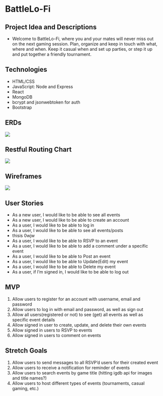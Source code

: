 # BattleLo-Fi

## Project Idea and Descriptions
* Welcome to BattleLo-Fi, where you and your mates will never miss out on the next gaming session. Plan, organize and keep in touch with what, where and when. Keep it casual when and set up parties, or step it up and put together a friendly tournament. 

## Technologies
* HTML/CSS
* JavaScript: Node and Express
* React
* MongoDB
* bcrypt and jsonwebtoken for auth
* Bootstrap

## ERDs
<img src='images/ERD.png'>

## Restful Routing Chart
<img src='images/RRC.png'>

## Wireframes
<img src='images/Wireframes.PNG'>

## User Stories
* As a new user, I would like to be able to see all events
* As a new user, I would like to be able to create an account 
* As a user, I would like to be able to log in
* As a user, I would like to be able to see all events/posts
* thisis  0wjw
* As a user, I would like to be able to RSVP to an event
* As a user, I would like to be able to add a comment under a specific event
* As a user, I would like to be able to Post an event
* As a user, I would like to be able to Update(Edit) my event
* As a user, I would like to be able to Delete my event
* As a user, if I’m signed in, I would like to be able to log out

## MVP
1. Allow users to register for an account with username, email and password
2. Allow users to log in with email and password, as well as sign out
3. Allow all users(registered or not) to see (get) all events as well as specific event details
4. Allow signed in user to create, update, and delete their own events
5. Allow signed in users to RSVP to events
6. Allow signed in users to comment on events

## Stretch Goals
1. Allow users to send messages to all RSVP’d users for their created event
2. Allow users to receive a notification for reminder of events
3. Allow users to search events by game title (hitting igdb api for images and title names?)
4. Allow users to host different types of events (tournaments, casual gaming, etc.)